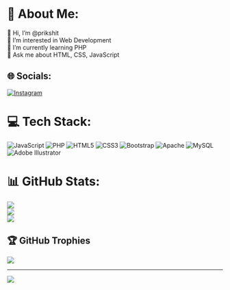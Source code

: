 # 💫 About Me:
👋 Hi, I’m @prikshit<br>👀 I’m interested in Web Development<br>🌱 I’m currently learning PHP<br>💬 Ask me about HTML, CSS, JavaScript


## 🌐 Socials:
[![Instagram](https://img.shields.io/badge/Instagram-%23E4405F.svg?logo=Instagram&logoColor=white)](https://instagram.com/prikshit.js)

# 💻 Tech Stack:
![JavaScript](https://img.shields.io/badge/javascript-%23323330.svg?style=for-the-badge&logo=javascript&logoColor=%23F7DF1E) ![PHP](https://img.shields.io/badge/php-%23777BB4.svg?style=for-the-badge&logo=php&logoColor=white) ![HTML5](https://img.shields.io/badge/html5-%23E34F26.svg?style=for-the-badge&logo=html5&logoColor=white) ![CSS3](https://img.shields.io/badge/css3-%231572B6.svg?style=for-the-badge&logo=css3&logoColor=white) ![Bootstrap](https://img.shields.io/badge/bootstrap-%238511FA.svg?style=for-the-badge&logo=bootstrap&logoColor=white) ![Apache](https://img.shields.io/badge/apache-%23D42029.svg?style=for-the-badge&logo=apache&logoColor=white) ![MySQL](https://img.shields.io/badge/mysql-4479A1.svg?style=for-the-badge&logo=mysql&logoColor=white) ![Adobe Illustrator](https://img.shields.io/badge/adobe%20illustrator-%23FF9A00.svg?style=for-the-badge&logo=adobe%20illustrator&logoColor=white)
# 📊 GitHub Stats:
![](https://github-readme-stats.vercel.app/api?username=prikshitjs&theme=gruvbox&hide_border=false&include_all_commits=true&count_private=true)<br/>
![](https://github-readme-streak-stats.herokuapp.com/?user=prikshitjs&theme=gruvbox&hide_border=false)<br/>
![](https://github-readme-stats.vercel.app/api/top-langs/?username=prikshitjs&theme=gruvbox&hide_border=false&include_all_commits=true&count_private=true&layout=compact)

## 🏆 GitHub Trophies
![](https://github-profile-trophy.vercel.app/?username=prikshitjs&theme=gruvbox&no-frame=false&no-bg=false&margin-w=4)

---
[![](https://visitcount.itsvg.in/api?id=prikshitjs&icon=5&color=2)](https://visitcount.itsvg.in)
